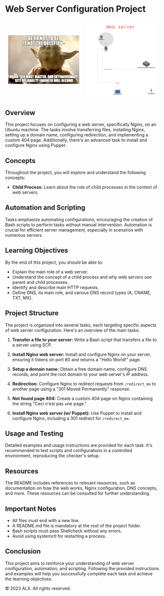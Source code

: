 # Web Server Configuration Project

<div style="display: flex; flex-wrap: wrap; justify-content: space-between; align-items: center;">

  <div style="flex: 1; padding: 10px;">
    <img src="img.jpg" alt="Header Image 1" style="max-width: 100%; height: auto;">
  </div>

  <div style="flex: 1; padding: 10px;">
    <img src="img2.png" alt="Header Image 2" style="max-width: 100%; height: auto;">
  </div>

</div>


## Overview

This project focuses on configuring a web server, specifically Nginx, on an Ubuntu machine. The tasks involve transferring files, installing Nginx, setting up a domain name, configuring redirection, and implementing a custom 404 page. Additionally, there's an advanced task to install and configure Nginx using Puppet.

## Concepts

Throughout the project, you will explore and understand the following concepts:

- **Child Process:** Learn about the role of child processes in the context of web servers.

## Automation and Scripting

Tasks emphasize automating configurations, encouraging the creation of Bash scripts to perform tasks without manual intervention. Automation is crucial for efficient server management, especially in scenarios with numerous servers.

## Learning Objectives

By the end of this project, you should be able to:

- Explain the main role of a web server.
- Understand the concept of a child process and why web servers use parent and child processes.
- Identify and describe main HTTP requests.
- Define DNS, its main role, and various DNS record types (A, CNAME, TXT, MX).

## Project Structure

The project is organized into several tasks, each targeting specific aspects of web server configuration. Here's an overview of the main tasks:

1. **Transfer a file to your server:** Write a Bash script that transfers a file to a server using SCP.

2. **Install Nginx web server:** Install and configure Nginx on your server, ensuring it listens on port 80 and returns a "Hello World!" page.

3. **Setup a domain name:** Obtain a free domain name, configure DNS records, and point the root domain to your web server's IP address.

4. **Redirection:** Configure Nginx to redirect requests from `/redirect_me` to another page using a "301 Moved Permanently" response.

5. **Not found page 404:** Create a custom 404 page on Nginx containing the string "Ceci n'est pas une page."

6. **Install Nginx web server (w/ Puppet):** Use Puppet to install and configure Nginx, including a 301 redirect for `/redirect_me`.

## Usage and Testing

Detailed examples and usage instructions are provided for each task. It's recommended to test scripts and configurations in a controlled environment, reproducing the checker's setup.

## Resources

The README includes references to relevant resources, such as documentation on how the web works, Nginx configuration, DNS concepts, and more. These resources can be consulted for further understanding.

## Important Notes

- All files must end with a new line.
- A README.md file is mandatory at the root of the project folder.
- Bash scripts must pass Shellcheck without any errors.
- Avoid using systemctl for restarting a process.

## Conclusion

This project aims to reinforce your understanding of web server configuration, automation, and scripting. Following the provided instructions and examples will help you successfully complete each task and achieve the learning objectives.

© 2023 ALX. All rights reserved.
